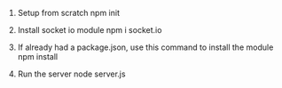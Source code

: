 1. Setup from scratch
npm init

2. Install socket io module
npm i socket.io

3. If already had a package.json, use this command to install the module
npm install

4. Run the server
node server.js
